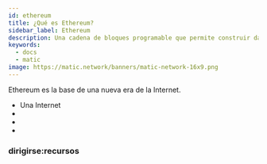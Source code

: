 ```yaml
---
id: ethereum
title: ¿Qué es Ethereum?
sidebar_label: Ethereum
description: Una cadena de bloques programable que permite construir dapps.
keywords:
  - docs
  - matic
image: https://matic.network/banners/matic-network-16x9.png
---
```


Ethereum es la base de una nueva era de la Internet.

- Una Internet  
-
-
-




### **dirigirse:recursos**

